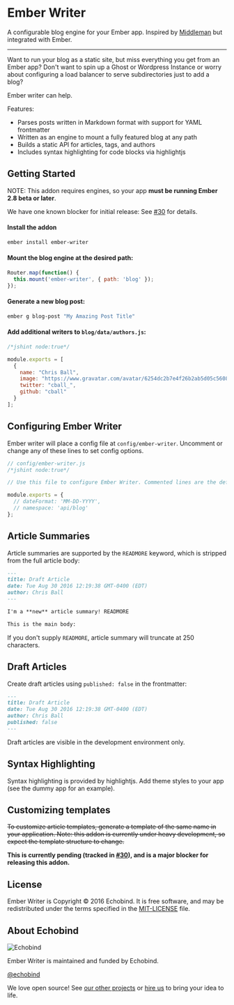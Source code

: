 # Ember Writer

A configurable blog engine for your Ember app. Inspired by [Middleman](https://middlemanapp.com/) but integrated with Ember.

---

Want to run your blog as a static site, but miss everything you get from an Ember app? Don't want to spin up a Ghost or Wordpress Instance or worry about configuring a load balancer to serve subdirectories just to add a blog?

Ember writer can help.

Features:
* Parses posts written in Markdown format with support for YAML frontmatter
* Written as an engine to mount a fully featured blog at any path
* Builds a static API for articles, tags, and authors
* Includes syntax highlighting for code blocks via highlightjs

## Getting Started

NOTE: This addon requires engines, so your app **must be running Ember 2.8 beta or later**.

We have one known blocker for initial release: See [#30](https://github.com/echobind/ember-writer/issues/30) for details.

#### Install the addon
```sh
ember install ember-writer
```

#### Mount the blog engine at the desired path:
```js
Router.map(function() {
  this.mount('ember-writer', { path: 'blog' });
});
```

#### Generate a new blog post:
```sh
ember g blog-post "My Amazing Post Title"
```

#### Add additional writers to `blog/data/authors.js`:
```js
/*jshint node:true*/

module.exports = [
  {
    name: "Chris Ball",
    image: "https://www.gravatar.com/avatar/6254dc2b7e4f26b2ab5d05c560834671?s=400",
    twitter: "cball_",
    github: "cball"
  }
];
```

## Configuring Ember Writer
Ember writer will place a config file at `config/ember-writer`. Uncomment or change any of these lines to set config options.

```js
// config/ember-writer.js
/*jshint node:true*/

// Use this file to configure Ember Writer. Commented lines are the defaults.

module.exports = {
  // dateFormat: 'MM-DD-YYYY',
  // namespace: 'api/blog'
};
```

## Article Summaries
Article summaries are supported by the `READMORE` keyword, which is stripped
from the full article body:

```md
---
title: Draft Article
date: Tue Aug 30 2016 12:19:38 GMT-0400 (EDT)
author: Chris Ball
---

I'm a **new** article summary! READMORE

This is the main body:
```

If you don't supply `READMORE`, article summary will truncate at 250 characters.

## Draft Articles
Create draft articles using `published: false` in the frontmatter:

```md
---
title: Draft Article
date: Tue Aug 30 2016 12:19:38 GMT-0400 (EDT)
author: Chris Ball
published: false
---
```

Draft articles are visible in the development environment only.

## Syntax Highlighting
Syntax highlighting is provided by highlightjs. Add theme styles to your app (see the dummy app for an example).

## Customizing templates
~~To customize article templates, generate a template of the same name in your application. Note: this addon is currently under heavy development, so expect the template structure to change.~~

**This is currently pending (tracked in [#30](https://github.com/echobind/ember-writer/issues/30)), and is a major blocker for releasing this addon.**

## License

Ember Writer is Copyright &copy; 2016 Echobind. It is free software, and may be
redistributed under the terms specified in the [MIT-LICENSE][MIT] file.

## About Echobind

![Echobind](https://echobind.s3.amazonaws.com/images/echobind-logo-black.svg)

Ember Writer is maintained and funded by Echobind.

[@echobind](http://twitter.com/echobind)

We love open source! See [our other projects][community] or [hire us][hire] to bring your idea to life.

[community]: https://github.com/echobind
[hire]: https://echobind.com?utm_source=github
[MIT]: http://www.opensource.org/licenses/mit-license.php

